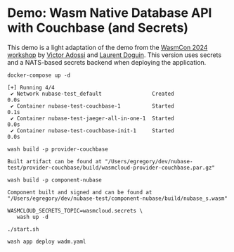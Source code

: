 # Demo: Wasm Native Database API with Couchbase (and Secrets)

This demo is a light adaptation of the demo from the [WasmCon 2024 workshop](https://github.com/vados-cosmonic/wasmcon2024-couchbase-workshop) by [Victor Adossi](https://github.com/vados-cosmonic) and [Laurent Doguin](https://github.com/ldoguin). This version uses secrets and a NATS-based secrets backend when deploying the application. 



```shell
docker-compose up -d
```
```output
[+] Running 4/4
 ✔ Network nubase-test_default                Created                                                                                                                                    0.0s 
 ✔ Container nubase-test-couchbase-1          Started                                                                                                                                    0.1s 
 ✔ Container nubase-test-jaeger-all-in-one-1  Started                                                                                                                                    0.0s 
 ✔ Container nubase-test-couchbase-init-1     Started                                                                                                                                    0.0s
 ``` 
```shell
wash build -p provider-couchbase
```
```output
Built artifact can be found at "/Users/egregory/dev/nubase-test/provider-couchbase/build/wasmcloud-provider-couchbase.par.gz"
```
```shell
wash build -p component-nubase
```
```output
Component built and signed and can be found at "/Users/egregory/dev/nubase-test/component-nubase/build/nubase_s.wasm"
```
```shell
WASMCLOUD_SECRETS_TOPIC=wasmcloud.secrets \
   wash up -d
```
```shell
./start.sh
```
```shell
wash app deploy wadm.yaml
```